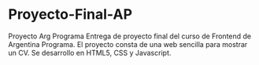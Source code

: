 # Proyecto-Final-AP
Proyecto Arg Programa
Entrega de proyecto final del curso de Frontend de Argentina Programa.
El proyecto consta de una web sencilla para mostrar un CV.
Se desarrollo en HTML5, CSS y Javascript.
